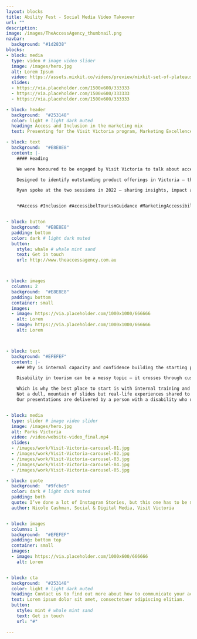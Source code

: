 ```yaml
---
layout: blocks
title: Ability Fest - Social Media Video Takeover
url: ""
description:
image: /images/TheAccessAgency_thumbnail.png
navbar:
  background: "#1d2838"
blocks:
- block: media
  type: video # image video slider
  image: /images/hero.jpg
  alt: Lorem Ipsum
  video: https://assets.mixkit.co/videos/preview/mixkit-set-of-plateaus-seen-from-the-heights-in-a-sunset-26070-large.mp4
  slides:
  - https://via.placeholder.com/1500x600/333333
  - https://via.placeholder.com/1500x600/333333
  - https://via.placeholder.com/1500x600/333333

- block: header
  background:  "#253148"
  color: light # light dark muted
  heading: Access and Inclusion in the marketing mix
  text: Presenting for the Visit Victoria program, Marketing Excellence.

- block: text
  background:  "#E8E8E8"
  content: |-
    #### Heading

    We were honoured to be engaged by Visit Victoria to talk about accessible tourism as part of their Marketing Excellence program, a 4-day workshop for best-in-class operators.

    Designed to identify outstanding product offerings in Victoria – the program ensures operators have the tools and capability to excel in their communication to consumers. The goal is to empower them to deliver an exceptional experience throughout the visitor’s journey with them.

    Ryan spoke at the two sessions in 2022 – sharing insights, impact and getting started in accessible and inclusive tourism. Statistics, revenue and obligations were followed up by international and local examples and getting started in the practise.


    *#Access #Inclusion #AccessibelTourismGuidance #MarketingAccessibility*


- block: button
  background:  "#E8E8E8"
  padding: bottom
  color: dark # light dark muted
  button:
    style: whale # whale mint sand
    text: Get in touch
    url: http://www.theaccessagency.com.au



- block: images
  columns: 2
  background:  "#E8E8E8"
  padding: bottom
  container: small
  images:
  - image: https://via.placeholder.com/1000x1000/666666
    alt: Lorem
  - image: https://via.placeholder.com/1000x1000/666666
    alt: Lorem



- block: text
  background: "#EFEFEF"
  content: |-
    ### Why is internal capacity and confidence building the starting point?

    Disability in tourism can be a messy topic – it crosses through customer experience, human rights, revenue, building codes, health and safety, human resources, and marketing.

    Which is why the best place to start is with internal training and awareness.
    Not a dull, mountain of slides but real-life experiences shared to illustrate key factors.
    Our presentations are delivered by a person with a disability who understands how to make the complex simple and provide valuable tools and insights to take away.


- block: media
  type: slider # image video slider
  image: /images/hero.jpg
  alt: Parks Victoria
  video: /video/website-video_final.mp4
  slides:
  - /images/work/Visit-Victoria-carousel-01.jpg
  - /images/work/Visit-Victoria-carousel-02.jpg
  - /images/work/Visit-Victoria-carousel-03.jpg
  - /images/work/Visit-Victoria-carousel-04.jpg
  - /images/work/Visit-Victoria-carousel-05.jpg

- block: quote
  background:  "#9fcbe9"
  color: dark # light dark muted
  padding: both
  quote: I’ve done a lot of Instagram Stories, but this one has to be my favourite ...and if you’re interested in accessible tourism content creation, Ryan Smith is your guy
  author: Nicole Cashman, Social & Digital Media, Visit Victoria


- block: images
  columns: 1
  background:  "#EFEFEF"
  padding: bottom top
  container: small
  images:
  - image: https://via.placeholder.com/1000x600/666666
    alt: Lorem


- block: cta
  background:  "#253148"
  color: light # light dark muted
  heading: Contact us to find out more about how to communicate your access
  text: Lorem ipsum dolor sit amet, consectetuer adipiscing elitiam.
  button:
    style: mint # whale mint sand
    text: Get in touch
    url: "#"

---
```

